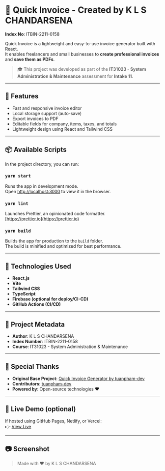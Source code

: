 # 🧾 Quick Invoice - Created by K L S CHANDARSENA  
**Index No**: ITBIN-2211-0158  

Quick Invoice is a lightweight and easy-to-use invoice generator built with React.  
It enables freelancers and small businesses to **create professional invoices** and **save them as PDFs**.

> 🎓 This project was developed as part of the **IT31023 - System Administration & Maintenance** assessment for **Intake 11**.

---

## 🚀 Features

- Fast and responsive invoice editor
- Local storage support (auto-save)
- Export invoices to PDF
- Editable fields for company, items, taxes, and totals
- Lightweight design using React and Tailwind CSS

---

## 📦 Available Scripts

In the project directory, you can run:

### `yarn start`
Runs the app in development mode.  
Open [http://localhost:3000](http://localhost:3000) to view it in the browser.

### `yarn lint`
Launches Prettier, an opinionated code formatter.  
[https://prettier.io](https://prettier.io)

### `yarn build`
Builds the app for production to the `build` folder.  
The build is minified and optimized for best performance.

---

## 📁 Technologies Used

- **React.js**
- **Vite**
- **Tailwind CSS**
- **TypeScript**
- **Firebase (optional for deploy/CI-CD)**
- **GitHub Actions (CI/CD)**

---

## 📜 Project Metadata

- **Author**: K L S CHANDARSENA  
- **Index Number**: ITBIN-2211-0158  
- **Course**: IT31023 - System Administration & Maintenance  
 

---

## 🙏 Special Thanks

- **Original Base Project**: [Quick Invoice Generator by tuanpham-dev](https://github.com/tuanpham-dev/react-invoice-generator)
- **Contributors**: [tuanpham-dev](https://github.com/tuanpham-dev)  
- **Powered by**: Open-source technologies ❤️

---

## 🔗 Live Demo (optional)

If hosted using GitHub Pages, Netlify, or Vercel:  
👉 [View Live](https://lahiru20003.github.io/quick-invoice)

---

## 📷 Screenshot


> Made with ❤️ by K L S CHANDARSENA  
